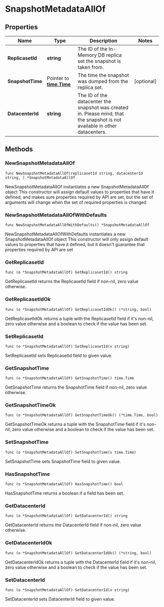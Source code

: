 # SnapshotMetadataAllOf

## Properties

|Name | Type | Description | Notes|
|------------ | ------------- | ------------- | -------------|
|**ReplicasetId** | **string** | The ID of the In-Memory DB replica set the snapshot is taken from.  | |
|**SnapshotTime** | Pointer to [**time.Time**](time.Time.md) | The time the snapshot was dumped from the replica set. | [optional] |
|**DatacenterId** | **string** | The ID of the datacenter the snapshot was created in. Please mind, that the snapshot is not available in other datacenters.  | |

## Methods

### NewSnapshotMetadataAllOf

`func NewSnapshotMetadataAllOf(replicasetId string, datacenterId string, ) *SnapshotMetadataAllOf`

NewSnapshotMetadataAllOf instantiates a new SnapshotMetadataAllOf object
This constructor will assign default values to properties that have it defined,
and makes sure properties required by API are set, but the set of arguments
will change when the set of required properties is changed

### NewSnapshotMetadataAllOfWithDefaults

`func NewSnapshotMetadataAllOfWithDefaults() *SnapshotMetadataAllOf`

NewSnapshotMetadataAllOfWithDefaults instantiates a new SnapshotMetadataAllOf object
This constructor will only assign default values to properties that have it defined,
but it doesn't guarantee that properties required by API are set

### GetReplicasetId

`func (o *SnapshotMetadataAllOf) GetReplicasetId() string`

GetReplicasetId returns the ReplicasetId field if non-nil, zero value otherwise.

### GetReplicasetIdOk

`func (o *SnapshotMetadataAllOf) GetReplicasetIdOk() (*string, bool)`

GetReplicasetIdOk returns a tuple with the ReplicasetId field if it's non-nil, zero value otherwise
and a boolean to check if the value has been set.

### SetReplicasetId

`func (o *SnapshotMetadataAllOf) SetReplicasetId(v string)`

SetReplicasetId sets ReplicasetId field to given value.


### GetSnapshotTime

`func (o *SnapshotMetadataAllOf) GetSnapshotTime() time.Time`

GetSnapshotTime returns the SnapshotTime field if non-nil, zero value otherwise.

### GetSnapshotTimeOk

`func (o *SnapshotMetadataAllOf) GetSnapshotTimeOk() (*time.Time, bool)`

GetSnapshotTimeOk returns a tuple with the SnapshotTime field if it's non-nil, zero value otherwise
and a boolean to check if the value has been set.

### SetSnapshotTime

`func (o *SnapshotMetadataAllOf) SetSnapshotTime(v time.Time)`

SetSnapshotTime sets SnapshotTime field to given value.

### HasSnapshotTime

`func (o *SnapshotMetadataAllOf) HasSnapshotTime() bool`

HasSnapshotTime returns a boolean if a field has been set.

### GetDatacenterId

`func (o *SnapshotMetadataAllOf) GetDatacenterId() string`

GetDatacenterId returns the DatacenterId field if non-nil, zero value otherwise.

### GetDatacenterIdOk

`func (o *SnapshotMetadataAllOf) GetDatacenterIdOk() (*string, bool)`

GetDatacenterIdOk returns a tuple with the DatacenterId field if it's non-nil, zero value otherwise
and a boolean to check if the value has been set.

### SetDatacenterId

`func (o *SnapshotMetadataAllOf) SetDatacenterId(v string)`

SetDatacenterId sets DatacenterId field to given value.



